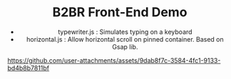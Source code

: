 <div align="center">
<h1>B2BR Front-End Demo</h1>
  <ul>
    <li>typewriter.js : Simulates typing on a keyboard</li>
    <li>horizontal.js : Allow horizontal scroll on pinned container. Based on Gsap lib.</li>
  </ul>

</div>

  https://github.com/user-attachments/assets/9dab8f7c-3584-4fc1-9133-bd4b8b7811bf

